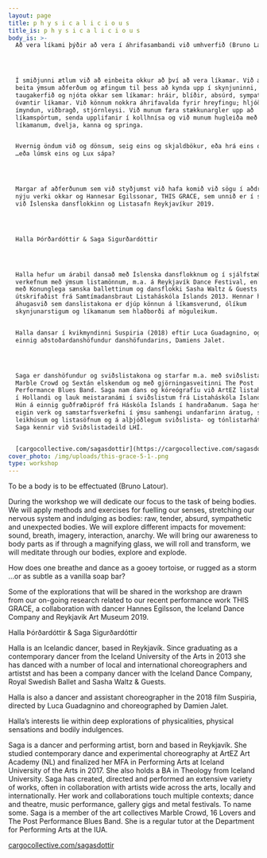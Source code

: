 ```yaml
---
layout: page
title: p h y s i c a l i c i o u s
title_is: p h y s i c a l i c i o u s
body_is: >-
  Að vera líkami þýðir að vera í áhrifasambandi við umhverfið (Bruno Latour).




  Í smiðjunni ætlum við að einbeita okkur að því að vera líkamar. Við ætlum að
  beita ýmsum aðferðum og æfingum til þess að kynda upp í skynjuninni, þenja
  taugakerfið og njóta okkar sem líkamar: hráir, blíðir, absúrd, sympatískir og
  óvæntir líkamar. Við könnum nokkra áhrifavalda fyrir hreyfingu; hljóð, öndun,
  ímyndun, viðbragð, stjórnleysi. Við munum færa stækkunargler upp að
  líkamspörtum, senda upplifanir í kollhnísa og við munum hugleiða með
  líkamanum, dvelja, kanna og springa. 


  Hvernig öndum við og dönsum, seig eins og skjaldbökur, eða hrá eins og rok
  …eða lúmsk eins og Lux sápa?




  Margar af aðferðunum sem við styðjumst við hafa komið við sögu í aðdraganda að
  nýju verki okkar og Hannesar Egilssonar, THIS GRACE, sem unnið er í samstarfi
  við Íslenska dansflokkinn og Listasafn Reykjavíkur 2019.




  Halla Þórðardóttir & Saga Sigurðardóttir




  Halla hefur um árabil dansað með Íslenska dansflokknum og í sjálfstæðum
  verkefnum með ýmsum listamönnum, m.a. á Reykjavík Dance Festival, en einnig
  með Konunglega sænska ballettinum og dansflokki Sasha Waltz & Guests. Hún
  útskrifaðist frá Samtímadansbraut Listaháskóla Íslands 2013. Hennar helsta
  áhugasvið sem danslistakona er djúp könnun á líkamsverund, ólíkum
  skynjunarstigum og líkamanum sem hlaðborði af möguleikum.


  Halla dansar í kvikmyndinni Suspiria (2018) eftir Luca Guadagnino, og var þar
  einnig aðstoðardanshöfundur danshöfundarins, Damiens Jalet.




  Saga er danshöfundur og sviðslistakona og starfar m.a. með sviðslistahópunum
  Marble Crowd og Sextán elskendum og með gjörningasveitinni The Post
  Performance Blues Band. Saga nam dans og kóreógrafíu við ArtEZ listaháskólann
  í Hollandi og lauk meistaranámi í sviðslistum frá Listaháskóla Íslands 2017.
  Hún á einnig guðfræðipróf frá Háskóla Íslands í handraðanum. Saga hefur sýnt
  eigin verk og samstarfsverkefni í ýmsu samhengi undanfarinn áratug, svosem í
  leikhúsum og listasöfnum og á alþjóðlegum sviðslista- og tónlistarhátíðum.
  Saga kennir við Sviðslistadeild LHÍ.


  [cargocollective.com/sagasdottir](https://cargocollective.com/sagasdottir)
cover_photo: /img/uploads/this-grace-5-1-.png
type: workshop
---
```

To be a body is to be effectuated (Bruno Latour).



During the workshop we will dedicate our focus to the task of being bodies. We will apply methods and exercises for fuelling our senses, stretching our nervous system and indulging as bodies: raw, tender, absurd, sympathetic and unexpected bodies. We will explore different impacts for movement: sound, breath, imagery, interaction, anarchy. We will bring our awareness to body parts as if through a magnifying glass, we will roll and transform, we will meditate through our bodies, explore and explode.

How does one breathe and dance as a gooey tortoise, or rugged as a storm …or as subtle as a vanilla soap bar?



Some of the explorations that will be shared in the workshop are drawn from our on-going research related to our recent performance work THIS GRACE, a collaboration with dancer Hannes Egilsson, the Iceland Dance Company and Reykjavik Art Museum 2019.

Halla Þórðardóttir & Saga Sigurðardóttir



Halla is an Icelandic dancer, based in Reykjavík. Since graduating as a contemporary dancer from the Iceland University of the Arts in 2013 she has danced with a number of local and international choreographers and artistst and has been a company dancer with the Iceland Dance Company, Royal Swedish Ballet and Sasha Waltz & Guests.

Halla is also a dancer and assistant choreographer in the 2018 film Suspiria, directed by Luca Guadagnino and choreographed by Damien Jalet.

Halla’s interests lie within deep explorations of physicalities, physical sensations and bodily indulgences.



Saga is a dancer and performing artist, born and based in Reykjavík. She studied contemporary dance and experimental choreography at ArtEZ Art Academy (NL) and finalized her MFA in Performing Arts at Iceland University of the Arts in 2017. She also holds a BA in Theology from Iceland University. Saga has created, directed and performed an extensive variety of works, often in collaboration with artists wide across the arts, locally and internationally. Her work and collaborations touch multiple contexts; dance and theatre, music performance, gallery gigs and metal festivals. To name some. Saga is a member of the art collectives Marble Crowd, 16 Lovers and The Post Performance Blues Band. She is a regular tutor at the Department for Performing Arts at the IUA.

[cargocollective.com/sagasdottir](https://cargocollective.com/sagasdottir)
